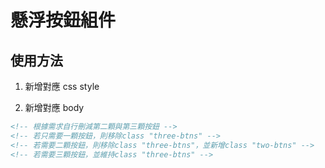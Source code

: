 # 懸浮按鈕組件

## 使用方法

1. 新增對應 css style

2. 新增對應 body

```html
<!-- 根據需求自行刪減第二顆與第三顆按鈕 -->
<!-- 若只需要一顆按鈕，則移除class "three-btns" -->
<!-- 若需要二顆按鈕，則移除class "three-btns"，並新增class "two-btns" -->
<!-- 若需要三顆按鈕，並維持class "three-btns" -->
```
